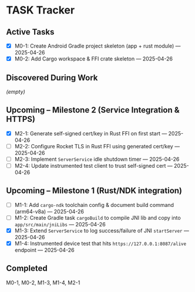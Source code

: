 # TASK Tracker

## Active Tasks

- [x] M0-1: Create Android Gradle project skeleton (app + rust module) — 2025-04-26
- [x] M0-2: Add Cargo workspace & FFI crate skeleton — 2025-04-26

## Discovered During Work

*(empty)*

## Upcoming – Milestone 2 (Service Integration & HTTPS)

- [x] M2-1: Generate self-signed cert/key in Rust FFI on first start — 2025-04-26
- [ ] M2-2: Configure Rocket TLS in Rust FFI using generated cert/key — 2025-04-26
- [ ] M2-3: Implement `ServerService` idle shutdown timer — 2025-04-26
- [ ] M2-4: Update instrumented test client to trust self-signed cert — 2025-04-26

## Upcoming – Milestone 1 (Rust/NDK integration)

- [ ] M1-1: Add `cargo-ndk` toolchain config & document build command (arm64-v8a) — 2025-04-26
- [ ] M1-2: Create Gradle task `cargoBuild` to compile JNI lib and copy into `app/src/main/jniLibs` — 2025-04-26
- [x] M1-3: Extend `ServerService` to log success/failure of JNI `startServer` — 2025-04-26
- [x] M1-4: Instrumented device test that hits `https://127.0.0.1:8087/alive` endpoint — 2025-04-26

## Completed

M0-1, M0-2, M1-3, M1-4, M2-1
